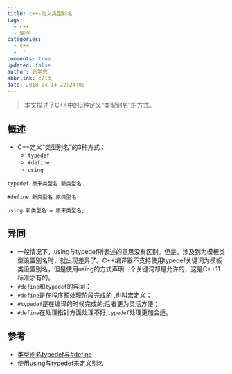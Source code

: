 ```yaml
---
title: c++-定义类型别名
tags:
  - c++
  - 编程
categories:
  - c++
  - ''
comments: true
updated: false
author: 张学志
abbrlink: c71d
date: 2018-04-14 22:24:00
---
```

> 本文描述了C++中的3种定义“类型别名”的方式。
<!-- more -->


## 概述
* C++定义“类型别名”的3种方式：
	* `typedef`
	* `#define`
	* `using`

```
typedef 原来类型名 新类型名；

#define 新类型名 原类型名

using 新类型名 = 原来类型名;
```

## 异同
* 一般情况下，using与typedef所表述的意思没有区别。但是，涉及到为模板类型设置别名时，就出现差异了。C++编译器不支持使用typedef关键词为模板类设置别名，但是使用using的方式声明一个关键词却是允许的，这是C++11标准才有的。
* `#define`和`typedef`的异同：
 * `#define`是在程序预处理阶段完成的 ,也叫宏定义；
 * `#typedef`是在编译的时候完成的;后者更为灵活方便；
 * `#define`在处理指针方面处理不好,`typedef`处理更加合适。



## 参考

* [类型别名typedef与#define](https://blog.csdn.net/qq_29924041/article/details/54588487)
* [使用using与typedef来定义别名](https://www.cnblogs.com/yutongqing/p/6794652.html)






